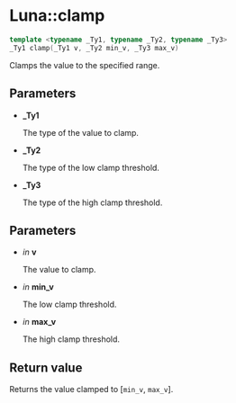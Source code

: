 # Luna::clamp

```c++
template <typename _Ty1, typename _Ty2, typename _Ty3>
_Ty1 clamp(_Ty1 v, _Ty2 min_v, _Ty3 max_v)
```

Clamps the value to the specified range. 



## Parameters
* **_Ty1**

    The type of the value to clamp. 

* **_Ty2**

    The type of the low clamp threshold. 

* **_Ty3**

    The type of the high clamp threshold. 

## Parameters
* *in* **v**

    The value to clamp. 

* *in* **min_v**

    The low clamp threshold. 

* *in* **max_v**

    The high clamp threshold. 

## Return value
Returns the value clamped to [`min_v`, `max_v`]. 

